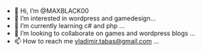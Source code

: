 - 👋 Hi, I’m @MAXBLACK00
- 👀 I’m interested in wordpress and gamedesign...
- 🌱 I’m currently learning c# and php ...
- 💞️ I’m looking to collaborate on games and wordpress blogs  ...
- 📫 How to reach me vladimir.tabas@gmail.com ...

<!---
MAXBLACK00/MAXBLACK00 is a ✨ special ✨ repository because its `README.md` (this file) appears on your GitHub profile.
You can click the Preview link to take a look at your changes.
--->
